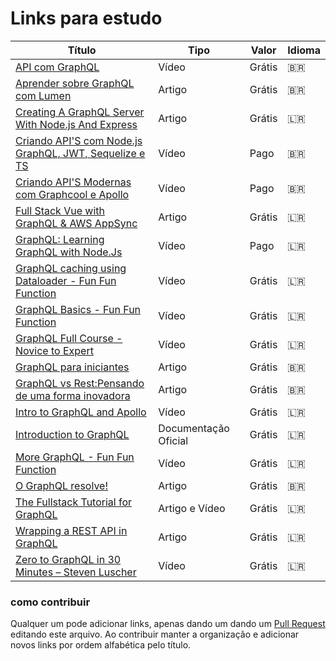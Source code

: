 # Links para estudo

 Título | Tipo | Valor | Idioma
------- | ------ | ---- | ------
[API com GraphQL](https://www.youtube.com/watch?v=0WWuJaNSFgk&feature=youtu.be) | Vídeo | Grátis | 🇧🇷
[Aprender sobre GraphQL com Lumen](https://github.com/wouerner/aprender-graphql-lumen)  | Artigo | Grátis | 🇧🇷
[Creating A GraphQL Server With Node.js And Express](https://medium.com/codingthesmartway-com-blog/creating-a-graphql-server-with-node-js-and-express-f6dddc5320e1) | Artigo | Grátis | 🇱🇷
[Criando API'S com Node.js GraphQL, JWT, Sequelize e TS](https://www.udemy.com/criando-apis-com-nodejs-graphql-jwt-e-sequelize) | Vídeo | Pago | 🇧🇷
[Criando API'S Modernas com Graphcool e Apollo](https://www.treinaweb.com.br/curso/graphql-criando-apis-modernas-com-graphcool-e-apollo) | Vídeo | Pago | 🇧🇷
[Full Stack Vue with GraphQL & AWS AppSync](https://hackernoon.com/full-stack-vue-with-graphql-aws-appsync-adc5af474dc9) | Artigo | Grátis | 🇱🇷
[GraphQL: Learning GraphQL with Node.Js](https://www.udemy.com/learning-graphql-with-nodejs/) | Vídeo | Pago | 🇱🇷
[GraphQL caching using Dataloader - Fun Fun Function](https://youtu.be/--AguZ20lLA) | Vídeo | Grátis | 🇱🇷
[GraphQL Basics - Fun Fun Function](https://youtu.be/lAJWHHUz8_8) | Vídeo | Grátis | 🇱🇷
[GraphQL Full Course - Novice to Expert](https://youtu.be/ed8SzALpx1Q) | Vídeo | Grátis | 🇱🇷
[GraphQL para iniciantes](https://medium.com/trainingcenter/graphql-para-iniciantes-a4cbe6c3da5d) | Artigo | Grátis | 🇧🇷
[GraphQL vs Rest:Pensando de uma forma inovadora](https://medium.com/@juliocesar_44438/graphql-vs-rest-pensando-de-uma-forma-inovadora-a89c0d514a0d) | Artigo | Grátis | 🇧🇷
[Intro to GraphQL and Apollo](https://www.udemy.com/introduction-to-graphql-and-apollo-building-modern-apis/) | Vídeo | Grátis | 🇱🇷
[Introduction to GraphQL](https://graphql.org/learn/) | Documentação Oficial | Grátis | 🇱🇷
[More GraphQL - Fun Fun Function](https://youtu.be/RMtq0RCLuzs) | Vídeo | Grátis | 🇱🇷
[O GraphQL resolve!](https://medium.com/@zerocowl/graphql-resolve-pt1-72697a655917) | Artigo | Grátis | 🇧🇷
[The Fullstack Tutorial for GraphQL](https://www.howtographql.com/) | Artigo e Vídeo | Grátis | 🇱🇷
[Wrapping a REST API in GraphQL](http://graphql.org/blog/rest-api-graphql-wrapper/) | Artigo | Grátis | 🇱🇷
[Zero to GraphQL in 30 Minutes – Steven Luscher](https://www.youtube.com/watch?v=UBGzsb2UkeY) | Vídeo | Grátis | 🇱🇷





### como contribuir
Qualquer um pode adicionar links, apenas dando um dando um [Pull Request](https://blog.da2k.com.br/2015/02/04/git-e-github-do-clone-ao-pull-request/) editando este arquivo. Ao contribuir manter a organização e adicionar novos links por ordem alfabética pelo título.
